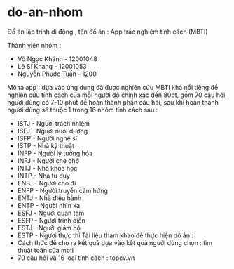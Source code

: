 # do-an-nhom

Đồ án lập trình di động , tên đồ án : App trắc nghiệm tính cách (MBTI)

Thành viên nhóm :
- Võ Ngọc Khánh - 12001048
- Lê Sĩ Khang - 12001053
- Nguyễn Phước Tuấn - 1200

Mô tả app : dựa vào ứng dụng đã được nghiên cứu MBTI khá nổi tiếng để nghiên cứu tính cách của mỗi người độ chính xác đến 80pt, gồm 70 câu hỏi, người dùng có 7-10 phút để hoàn thành phần câu hỏi, sau khi hoàn thành người dùng sẽ thuộc 1 trong 16 nhóm tính cách sau :
 - ISTJ - Người trách nhiệm 
 - ISFJ - Người nuôi dưỡng 
 - ISFP - Người nghệ sĩ 
 - ISTP - Nhà kỹ thuật 
 - INFP - Người lý tưởng hóa 
 - INFJ - Người che chở 
 - INTJ - Nhà khoa học 
 - INTP - Nhà tư duy 
 - ENFJ - Người cho đi 
 - ENFP - Người truyền cảm hứng 
 - ENTJ - Nhà điều hành 
 - ENTP - Người nhìn xa 
 - ESFJ - Người quan tâm 
 - ESFP - Người trình diễn 
 - ESTJ - Người giám hộ 
 - ESTP - Người thực thi
 Tài liệu tham khao để thực hiện dồ án : 
 - Cách thức để cho ra kết quả dựa vào kết quả người dùng chọn : tìm thuật toán của mbti
 - 70 câu hỏi và 16 loại tính cách : topcv.vn
